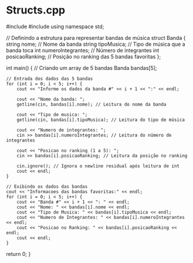 # Structs.cpp
#include <iostream>
#include <string>
using namespace std;

// Definindo a estrutura para representar bandas de música
struct Banda {
    string nome;        // Nome da banda
    string tipoMusica;  // Tipo de música que a banda toca
    int numeroIntegrantes; // Número de integrantes
    int posicaoRanking; // Posição no ranking das 5 bandas favoritas
};

int main() {
    // Criando um array de 5 bandas
    Banda bandas[5];

    // Entrada dos dados das 5 bandas
    for (int i = 0; i < 5; i++) {
        cout << "Informe os dados da banda #" << i + 1 << ":" << endl;

        cout << "Nome da banda: ";
        getline(cin, bandas[i].nome); // Leitura do nome da banda

        cout << "Tipo de musica: ";
        getline(cin, bandas[i].tipoMusica); // Leitura do tipo de música

        cout << "Numero de integrantes: ";
        cin >> bandas[i].numeroIntegrantes; // Leitura do número de integrantes

        cout << "Posicao no ranking (1 a 5): ";
        cin >> bandas[i].posicaoRanking; // Leitura da posição no ranking

        cin.ignore(); // Ignora o newline residual após leitura de int
        cout << endl;
    }

    // Exibindo os dados das bandas
    cout << "Informacoes das bandas favoritas:" << endl;
    for (int i = 0; i < 5; i++) {
        cout << "Banda #" << i + 1 << ": " << endl;
        cout << "Nome: " << bandas[i].nome << endl;
        cout << "Tipo de Musica: " << bandas[i].tipoMusica << endl;
        cout << "Numero de Integrantes: " << bandas[i].numeroIntegrantes << endl;
        cout << "Posicao no Ranking: " << bandas[i].posicaoRanking << endl;
        cout << endl; 
    }
return 0;
}
